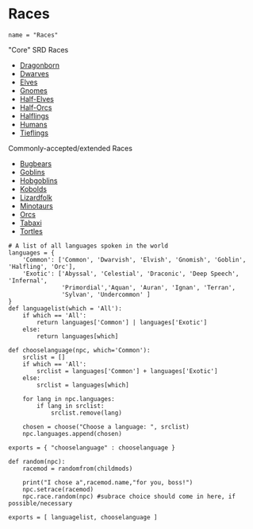 # Races

```
name = "Races"
```

"Core" SRD Races

* [Dragonborn](Dragonborn)
* [Dwarves](Dwarves)
* [Elves](Elves)
* [Gnomes](Gnomes)
* [Half-Elves](Half-Elves)
* [Half-Orcs](Half-Orcs)
* [Halflings](Halflings)
* [Humans](Humans)
* [Tieflings](Tieflings)

Commonly-accepted/extended Races

* [Bugbears](Bugbears)
* [Goblins](Goblins)
* [Hobgoblins](Hobgoblins)
* [Kobolds](Kobolds)
* [Lizardfolk](Lizardfolk)
* [Minotaurs](Minotaurs)
* [Orcs](Orcs)
* [Tabaxi](Tabaxi)
* [Tortles](Tortles)

```
# A list of all languages spoken in the world
languages = {
    'Common': ['Common', 'Dwarvish', 'Elvish', 'Gnomish', 'Goblin', 'Halfling', 'Orc'],
    'Exotic': ['Abyssal', 'Celestial', 'Draconic', 'Deep Speech', 'Infernal', 
               'Primordial','Aquan', 'Auran', 'Ignan', 'Terran',
               'Sylvan', 'Undercommon' ]
}
def languagelist(which = 'All'):
    if which == 'All':
        return languages['Common'] | languages['Exotic']
    else:
        return languages[which]

def chooselanguage(npc, which='Common'):
    srclist = []
    if which == 'All':
        srclist = languages['Common'] + languages['Exotic']
    else:
        srclist = languages[which]

    for lang in npc.languages:
        if lang in srclist:
            srclist.remove(lang)

    chosen = choose("Choose a language: ", srclist)
    npc.languages.append(chosen)

exports = { "chooselanguage" : chooselanguage }

def random(npc):
    racemod = randomfrom(childmods)

    print("I chose a",racemod.name,"for you, boss!")
    npc.setrace(racemod)
    npc.race.random(npc) #subrace choice should come in here, if possible/necessary

exports = [ languagelist, chooselanguage ]
```
